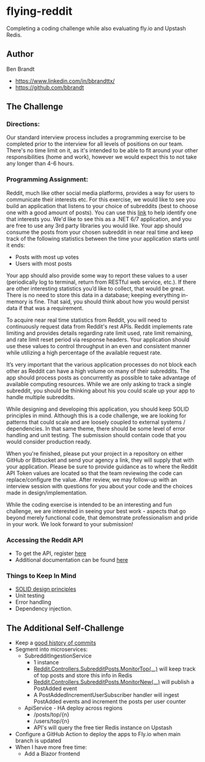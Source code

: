# flying-reddit
Completing a coding challenge while also evaluating fly.io and Upstash Redis.

## Author
Ben Brandt
* https://www.linkedin.com/in/bbrandttx/
* https://github.com/bbrandt

## The Challenge
### Directions:
Our standard interview process includes a programming exercise to be completed prior to the interview for all levels of positions on our team. There's no time limit on it, as it's intended to be able to fit around your other responsibilities (home and work), however we would expect this to not take any longer than 4-6 hours.

### Programming Assignment:
Reddit, much like other social media platforms, provides a way for users to communicate their interests etc. For this exercise, we would like to see you build an application that listens to your choice of subreddits (best to choose one with a good amount of posts). You can use this [link]([url](https://urldefense.com/v3/__https:/redditcharts.com/__;!!IEG5Mis9EI4d!TU3PcOJ0KOuHqLeVy6hCHe2yFEGS2BfG81pb-R_qZAyZNVqKNm6ls90Yhf_RBu59dm_KWyj3hJQGiQT8ZFkqWTh2exeiY3D5WJ0$)) to help identify one that interests you.  We'd like to see this as a .NET 6/7 application, and you are free to use any 3rd party libraries you would like.
Your app should consume the posts from your chosen subreddit in near real time and keep track of the following statistics between the time your application starts until it ends:
* Posts with most up votes
* Users with most posts

Your app should also provide some way to report these values to a user (periodically log to terminal, return from RESTful web service, etc.). If there are other interesting statistics you’d like to collect, that would be great. There is no need to store this data in a database; keeping everything in-memory is fine. That said, you should think about how you would persist data if that was a requirement.

To acquire near real time statistics from Reddit, you will need to continuously request data from Reddit's rest APIs.  Reddit implements rate limiting and provides details regarding rate limit used, rate limit remaining, and rate limit reset period via response headers.  Your application should use these values to control throughput in an even and consistent manner while utilizing a high percentage of the available request rate.

It’s very important that the various application processes do not block each other as Reddit can have a high volume on many of their subreddits.  The app should process posts as concurrently as possible to take advantage of available computing resources. While we are only asking to track a single subreddit, you should be thinking about his you could scale up your app to handle multiple subreddits.

While designing and developing this application, you should keep SOLID principles in mind. Although this is a code challenge, we are looking for patterns that could scale and are loosely coupled to external systems / dependencies. In that same theme, there should be some level of error handling and unit testing. The submission should contain code that you would consider production ready.

When you're finished, please put your project in a repository on either GitHub or Bitbucket and send your agency a link, they will supply that with your application. Please be sure to provide guidance as to where the Reddit API Token values are located so that the team reviewing the code can replace/configure the value. After review, we may follow-up with an interview session with questions for you about your code and the choices made in design/implementation.

While the coding exercise is intended to be an interesting and fun challenge, we are interested in seeing your best work - aspects that go beyond merely functional code, that demonstrate professionalism and pride in your work.  We look forward to your submission!

### Accessing the Reddit API
* To get the API, register [here](https://urldefense.com/v3/__https:/www.reddit.com/wiki/api/__;!!IEG5Mis9EI4d!TU3PcOJ0KOuHqLeVy6hCHe2yFEGS2BfG81pb-R_qZAyZNVqKNm6ls90Yhf_RBu59dm_KWyj3hJQGiQT8ZFkqWTh2exeie4S8kWM$)
* Additional documentation can be found [here](https://urldefense.com/v3/__https:/www.reddit.com/dev/api/__;!!IEG5Mis9EI4d!TU3PcOJ0KOuHqLeVy6hCHe2yFEGS2BfG81pb-R_qZAyZNVqKNm6ls90Yhf_RBu59dm_KWyj3hJQGiQT8ZFkqWTh2exeinZ76kiU$)

### Things to Keep In Mind
* [SOLID design principles](https://stackoverflow.blog/2021/11/01/why-solid-principles-are-still-the-foundation-for-modern-software-architecture/)
* Unit testing
* Error handling
* Dependency injection. 

## The Additional Self-Challenge
* Keep a [good history of commits](https://gist.github.com/robertpainsi/b632364184e70900af4ab688decf6f53)
* Segment into microservices:
   * SubredditIngestionService
      * 1 instance
      * [Reddit.Controllers.SubredditPosts.MonitorTop(...)](https://sirkris.github.io/Reddit.NET/reference/html/class_reddit_1_1_controllers_1_1_subreddit_posts.html#a75bdb7db92d9638b63eebf3930c031f1) will keep track of top posts and store this info in Redis
      * [Reddit.Controllers.SubredditPosts.MonitorNew(...)](https://sirkris.github.io/Reddit.NET/reference/html/class_reddit_1_1_controllers_1_1_subreddit_posts.html#ae769a8d5c57bc3574424fd18616b221b) will publish a PostAdded event
      * A PostAddedIncrementUserSubscriber handler will ingest PostAdded events and increment the posts per user counter
   * ApiService - HA deploy across regions
      * /posts/top/{n}
      * /users/top/{n}
      * API's will query the free tier Redis instance on Upstash
* Configure a GitHub Action to deploy the apps to Fly.io when main branch is updated
* When I have more free time:
   * Add a Blazor frontend
